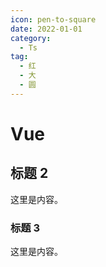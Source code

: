 ```yaml
---
icon: pen-to-square
date: 2022-01-01
category:
  - Ts
tag:
  - 红
  - 大
  - 圆
---
```


# Vue

## 标题 2

这里是内容。

### 标题 3

这里是内容。
